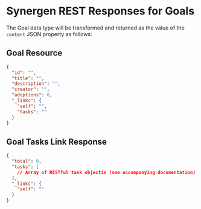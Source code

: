 # Synergen REST Responses for Goals

The Goal data type will be transformed and returned as the value of the `content` JSON property as follows:

## Goal Resource

```json
{
  "id": "",
  "title": "",
  "description": "",
  "creator": "",
  "adoptions": 0,
  "_links": {
    "self": "",
    "tasks": ""
  }
}
```

## Goal Tasks Link Response

```json
{
  "total": 0,
  "tasks": [
    // Array of RESTful task objectis (see accompanying documentation)
  ],
  "_links": {
    "self": ""
  }
}
```

